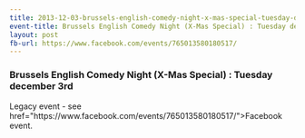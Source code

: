 ```yaml
---
title: 2013-12-03-brussels-english-comedy-night-x-mas-special-tuesday-december-3rd
event-title: Brussels English Comedy Night (X-Mas Special) : Tuesday december 3rd
layout: post
fb-url: https://www.facebook.com/events/765013580180517/
---
```

<h3>Brussels English Comedy Night (X-Mas Special) : Tuesday december 3rd</h3>
Legacy event - see <a> href="https://www.facebook.com/events/765013580180517/">Facebook event</a>.
